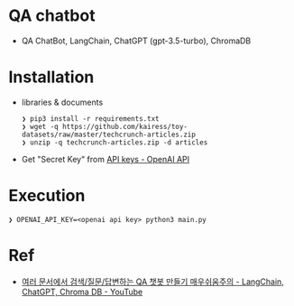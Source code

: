QA chatbot
==========
* QA ChatBot, LangChain, ChatGPT (gpt-3.5-turbo), ChromaDB

# Installation
* libraries & documents

  ```
  ❯ pip3 install -r requirements.txt
  ❯ wget -q https://github.com/kairess/toy-datasets/raw/master/techcrunch-articles.zip
  ❯ unzip -q techcrunch-articles.zip -d articles
  ```
* Get "Secret Key" from [API keys - OpenAI API](https://platform.openai.com/account/api-keys)

# Execution
`❯ OPENAI_API_KEY=<openai api key> python3 main.py`

# Ref
* [여러 문서에서 검색/질문/답변하는 QA 챗봇 만들기 매우쉬움주의 - LangChain, ChatGPT, Chroma DB - YouTube](https://www.youtube.com/watch?v=ftXLn9DE7YY)
